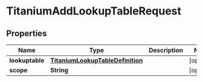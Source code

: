 

# TitaniumAddLookupTableRequest


## Properties

| Name | Type | Description | Notes |
|------------ | ------------- | ------------- | -------------|
|**lookuptable** | [**TitaniumLookupTableDefinition**](TitaniumLookupTableDefinition.md) |  |  [optional] |
|**scope** | **String** |  |  [optional] |



